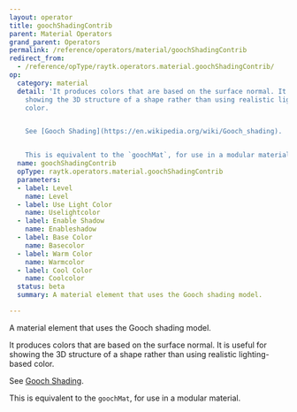 ```yaml
---
layout: operator
title: goochShadingContrib
parent: Material Operators
grand_parent: Operators
permalink: /reference/operators/material/goochShadingContrib
redirect_from:
  - /reference/opType/raytk.operators.material.goochShadingContrib/
op:
  category: material
  detail: 'It produces colors that are based on the surface normal. It is useful for
    showing the 3D structure of a shape rather than using realistic lighting-based
    color.


    See [Gooch Shading](https://en.wikipedia.org/wiki/Gooch_shading).


    This is equivalent to the `goochMat`, for use in a modular material.'
  name: goochShadingContrib
  opType: raytk.operators.material.goochShadingContrib
  parameters:
  - label: Level
    name: Level
  - label: Use Light Color
    name: Uselightcolor
  - label: Enable Shadow
    name: Enableshadow
  - label: Base Color
    name: Basecolor
  - label: Warm Color
    name: Warmcolor
  - label: Cool Color
    name: Coolcolor
  status: beta
  summary: A material element that uses the Gooch shading model.

---
```



A material element that uses the Gooch shading model.

It produces colors that are based on the surface normal. It is useful for showing the 3D structure of a shape rather than using realistic lighting-based color.

See [Gooch Shading](https://en.wikipedia.org/wiki/Gooch_shading).

This is equivalent to the `goochMat`, for use in a modular material.